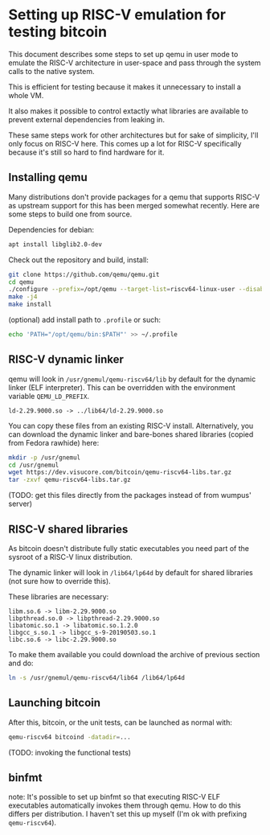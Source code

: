 Setting up RISC-V emulation for testing bitcoin
===============================================

This document describes some steps to set up qemu in user mode to emulate the
RISC-V architecture in user-space and pass through the system calls to the native
system.

This is efficient for testing because it makes it unnecessary to install a whole VM.

It also makes it possible to control extactly what libraries are available to prevent
external dependencies from leaking in.

These same steps work for other architectures but for sake of simplicity, I'll
only focus on RISC-V here. This comes up a lot for RISC-V specifically because
it's still so hard to find hardware for it.

Installing qemu
----------------

Many distributions don't provide packages for a qemu that supports RISC-V 
as upstream support for this has been merged somewhat recently. Here are some steps
to build one from source.

Dependencies for debian:

```bash
apt install libglib2.0-dev
```

Check out the repository and build, install:

```bash
git clone https://github.com/qemu/qemu.git 
cd qemu
./configure --prefix=/opt/qemu --target-list=riscv64-linux-user --disable-tools
make -j4
make install
```

(optional) add install path to `.profile` or such:
```bash
echo 'PATH="/opt/qemu/bin:$PATH"' >> ~/.profile
```

RISC-V dynamic linker
---------------------

qemu will look in `/usr/gnemul/qemu-riscv64/lib` by default for the dynamic
linker (ELF interpreter). This can be overridden with the environment variable
`QEMU_LD_PREFIX`.

    ld-2.29.9000.so -> ../lib64/ld-2.29.9000.so

You can copy these files from an existing RISC-V install. Alternatively, you
can download the dynamic linker and bare-bones shared libraries (copied from
Fedora rawhide) here:

```bash
mkdir -p /usr/gnemul
cd /usr/gnemul
wget https://dev.visucore.com/bitcoin/qemu-riscv64-libs.tar.gz
tar -zxvf qemu-riscv64-libs.tar.gz
```

(TODO: get this files directly from the packages instead of from wumpus' server)

RISC-V shared libraries
------------------------

As bitcoin doesn't distribute fully static executables you need part of the
sysroot of a RISC-V linux distribution. 

The dynamic linker will look in `/lib64/lp64d` by default for shared libraries
(not sure how to override this). 

These libraries are necessary:

    libm.so.6 -> libm-2.29.9000.so
    libpthread.so.0 -> libpthread-2.29.9000.so
    libatomic.so.1 -> libatomic.so.1.2.0
    libgcc_s.so.1 -> libgcc_s-9-20190503.so.1
    libc.so.6 -> libc-2.29.9000.so

To make them available you could download the archive of previous section and do:

```bash
ln -s /usr/gnemul/qemu-riscv64/lib64 /lib64/lp64d
```

Launching bitcoin
------------------

After this, bitcoin, or the unit tests, can be launched as normal with:

```bash
qemu-riscv64 bitcoind -datadir=...
```

(TODO: invoking the functional tests)

binfmt
------

note: It's possible to set up binfmt so that executing RISC-V ELF executables
automatically invokes them through qemu. How to do this differs per distribution.
I haven't set this up myself (I'm ok with prefixing `qemu-riscv64`).

